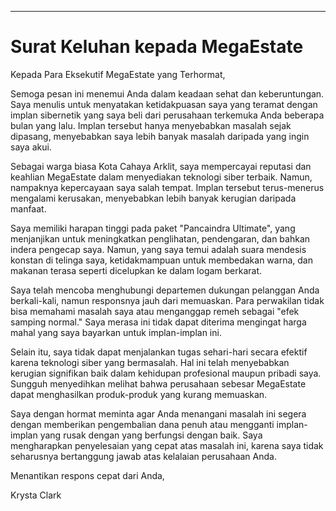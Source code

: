 
---

# Surat Keluhan kepada MegaEstate

Kepada Para Eksekutif MegaEstate yang Terhormat,

Semoga pesan ini menemui Anda dalam keadaan sehat dan keberuntungan. Saya menulis untuk menyatakan ketidakpuasan saya yang teramat dengan implan sibernetik yang saya beli dari perusahaan terkemuka Anda beberapa bulan yang lalu. Implan tersebut hanya menyebabkan masalah sejak dipasang, menyebabkan saya lebih banyak masalah daripada yang ingin saya akui.

Sebagai warga biasa Kota Cahaya Arklit, saya mempercayai reputasi dan keahlian MegaEstate dalam menyediakan teknologi siber terbaik. Namun, nampaknya kepercayaan saya salah tempat. Implan tersebut terus-menerus mengalami kerusakan, menyebabkan lebih banyak kerugian daripada manfaat.

Saya memiliki harapan tinggi pada paket "Pancaindra Ultimate", yang menjanjikan untuk meningkatkan penglihatan, pendengaran, dan bahkan indera pengecap saya. Namun, yang saya temui adalah suara mendesis konstan di telinga saya, ketidakmampuan untuk membedakan warna, dan makanan terasa seperti dicelupkan ke dalam logam berkarat.

Saya telah mencoba menghubungi departemen dukungan pelanggan Anda berkali-kali, namun responsnya jauh dari memuaskan. Para perwakilan tidak bisa memahami masalah saya atau menganggap remeh sebagai "efek samping normal." Saya merasa ini tidak dapat diterima mengingat harga mahal yang saya bayarkan untuk implan-implan ini.

Selain itu, saya tidak dapat menjalankan tugas sehari-hari secara efektif karena teknologi siber yang bermasalah. Hal ini telah menyebabkan kerugian signifikan baik dalam kehidupan profesional maupun pribadi saya. Sungguh menyedihkan melihat bahwa perusahaan sebesar MegaEstate dapat menghasilkan produk-produk yang kurang memuaskan.

Saya dengan hormat meminta agar Anda menangani masalah ini segera dengan memberikan pengembalian dana penuh atau mengganti implan-implan yang rusak dengan yang berfungsi dengan baik. Saya mengharapkan penyelesaian yang cepat atas masalah ini, karena saya tidak seharusnya bertanggung jawab atas kelalaian perusahaan Anda.

Menantikan respons cepat dari Anda,

Krysta Clark
